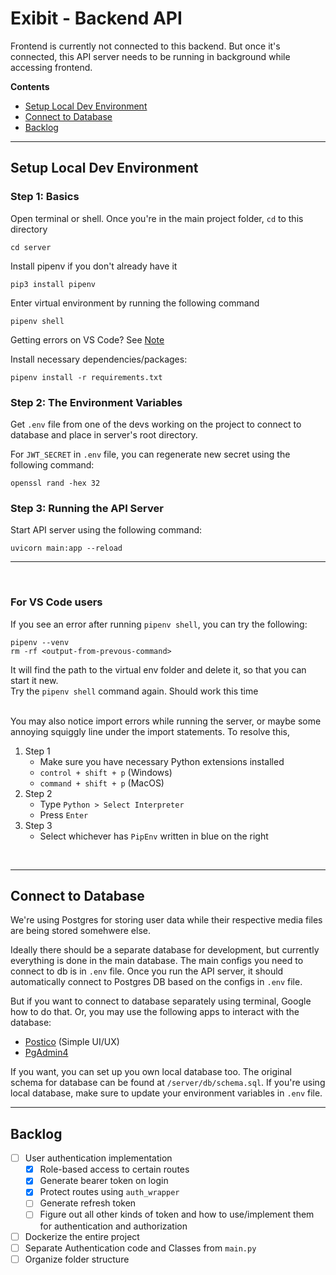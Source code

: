 # Exibit - Backend API

Frontend is currently not connected to this backend. But once it's connected, this API server needs to be running in background while accessing frontend.

**Contents**
- [Setup Local Dev Environment](#setup-local-dev-environment)
- [Connect to Database](#connect-to-database)
- [Backlog](#backlog)

---
## Setup Local Dev Environment


### Step 1: Basics
Open terminal or shell. Once you're in the main project folder, `cd` to this directory
```
cd server
```

Install pipenv if you don't already have it 
```
pip3 install pipenv
```

Enter virtual environment by running the following command
```
pipenv shell
```
Getting errors on VS Code? See [Note](#for-vs-code-users)

Install necessary dependencies/packages:
```
pipenv install -r requirements.txt   
```

### Step 2: The Environment Variables
Get `.env` file from one of the devs working on the project to connect to database and place in server's root directory.  

For `JWT_SECRET` in `.env` file, you can regenerate new secret using the following command:
```
openssl rand -hex 32
```


### Step 3: Running the API Server
Start API server using the following command:
```
uvicorn main:app --reload  
```

---

<br/>

### For VS Code users
If you see an error after running `pipenv shell`, you can try the following:
```
pipenv --venv
rm -rf <output-from-prevous-command>
```
It will find the path to the virtual env folder and delete it, so that you can start it new.   
Try the `pipenv shell` command again. Should work this time

<br/>  
You may also notice import errors while running the server, or maybe some annoying squiggly line under the import statements. To resolve this,

1. Step 1
   - Make sure you have necessary Python extensions installed
   - `control + shift + p` (Windows)   
   - `command + shift + p` (MacOS)
2. Step 2
   - Type `Python > Select Interpreter`  
   - Press `Enter`
3. Step 3
   - Select whichever has `PipEnv` written in blue on the right

<br/>

---

## Connect to Database

We're using Postgres for storing user data while their respective media files are being stored somehwere else.  

Ideally there should be a separate database for development, but currently everything is done in the main database. The main configs you need to connect to db is in `.env` file. Once you run the API server, it should automatically connect to Postgres DB based on the configs in `.env` file.    

But if you want to connect to database separately using terminal, Google how to do that. Or, you may use the following apps to interact with the database:
- [Postico](https://eggerapps.at/postico/) (Simple UI/UX)
- [PgAdmin4](https://www.pgadmin.org/)

If you want, you can set up you own local database too. The original schema for database can be found at `/server/db/schema.sql`. If you're using local database, make sure to update your environment variables in `.env` file.

---

## Backlog

- [ ] User authentication implementation
   - [x] Role-based access to certain routes
   - [x] Generate bearer token on login
   - [x] Protect routes using `auth_wrapper`
   - [ ] Generate refresh token
   - [ ] Figure out all other kinds of token and how to use/implement them for authentication and authorization
- [ ] Dockerize the entire project
- [ ] Separate Authentication code and Classes from `main.py`
- [ ] Organize folder structure